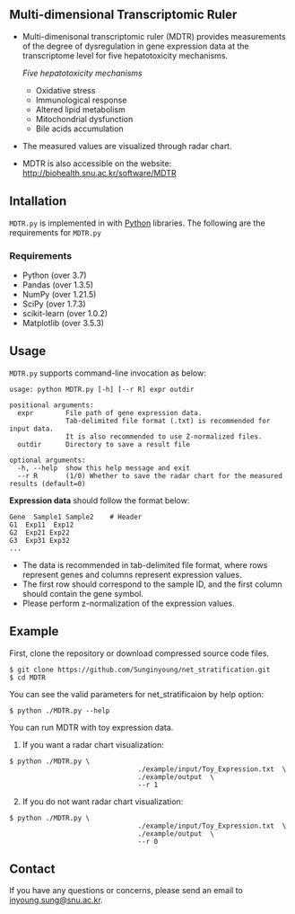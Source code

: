 ## Multi-dimensional Transcriptomic Ruler
* Multi-dimenisonal transcriptomic ruler (MDTR) provides measurements of the degree of dysregulation in gene expression data at the transcriptome level for five hepatotoxicity mechanisms.

  _Five hepatotoxicity mechanisms_
  * Oxidative stress
  * Immunological response
  * Altered lipid metabolism
  * Mitochondrial dysfunction
  * Bile acids accumulation
* The measured values are visualized through radar chart.
* MDTR is also accessible on the website: http://biohealth.snu.ac.kr/software/MDTR

## Intallation
`MDTR.py` is implemented in with [Python](https://www.python.org/) libraries. 
The following are the requirements for `MDTR.py`

### Requirements
* Python        (over 3.7)
* Pandas        (over 1.3.5)
* NumPy         (over 1.21.5)
* SciPy         (over 1.7.3)
* scikit-learn  (over 1.0.2)
* Matplotlib    (over 3.5.3)

## Usage
`MDTR.py` supports command-line invocation as below:
```
usage: python MDTR.py [-h] [--r R] expr outdir

positional arguments:
  expr        File path of gene expression data.
              Tab-delimited file format (.txt) is recommended for input data.
              It is also recommended to use Z-normalized files.
  outdir      Directory to save a result file

optional arguments:
  -h, --help  show this help message and exit
  --r R       (1/0) Whether to save the radar chart for the measured results (default=0)
```
**Expression data** should follow the format below:

    Gene  Sample1 Sample2    # Header
    G1  Exp11  Exp12
    G2  Exp21 Exp22
    G3  Exp31 Exp32
    ...
    
* The data is recommended in tab-delimited file format, where rows represent genes and columns represent expression values.
* The first row should correspond to the sample ID, and the first column should contain the gene symbol.
* Please perform z-normalization of the expression values.

## Example
First, clone the repository or download compressed source code files.
```
$ git clone https://github.com/Sunginyoung/net_stratification.git
$ cd MDTR
```
You can see the valid parameters for net_stratificaion by help option:
```
$ python ./MDTR.py --help
```
You can run MDTR with toy expression data.
1. If you want a radar chart visualization:
```
$ python ./MDTR.py \
                                ./example/input/Toy_Expression.txt  \
                                ./example/output  \
                                --r 1
```
2. If you do not want radar chart visualization:
```
$ python ./MDTR.py \
                                ./example/input/Toy_Expression.txt  \
                                ./example/output  \
                                --r 0
```


## Contact
If you have any questions or concerns, please send an email to [inyoung.sung@snu.ac.kr](inyoung.sung@snu.ac.kr).
